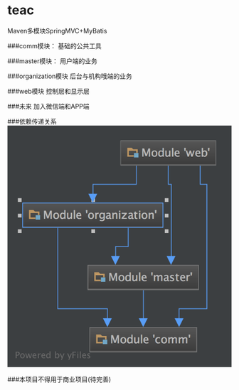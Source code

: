 # teac
Maven多模块SpringMVC+MyBatis

###comm模块：
基础的公共工具

###master模块：
用户端的业务

###organization模块
后台与机构哦端的业务

###web模块
控制层和显示层

###未来
加入微信端和APP端

###依赖传递关系
![overallDesign](yzf/img/overallDesign.png)

###本项目不得用于商业项目(待完善)
